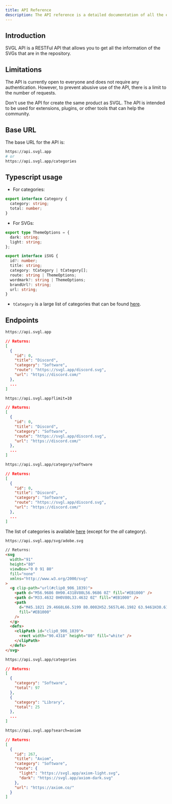```yaml
---
title: API Reference
description: The API reference is a detailed documentation of all the endpoints available in the SVGL API.
---
```


<script>
  import Endpoint from '../components/endpoints.svelte';
  import Alert from '../ui/alert/alert-component.svelte';
</script>

## Introduction

SVGL API is a RESTFul API that allows you to get all the information of the SVGs that are in the repository.

## Limitations

The API is currently open to everyone and does not require any authentication. However, to prevent abusive use of the API, there is a limit to the number of requests.

<Alert type="info">
  Don't use the API for create the same product as SVGL. The API is intended to be used for extensions, plugins, or other tools that can help the community.
</Alert>

## Base URL

The base URL for the API is:

```bash
https://api.svgl.app
# or
https://api.svgl.app/categories
```

## Typescript usage

- For categories:

```ts
export interface Category {
  category: string;
  total: number;
}
```

- For SVGs:

```ts
export type ThemeOptions = {
  dark: string;
  light: string;
};

export interface iSVG {
  id?: number;
  title: string;
  category: tCategory | tCategory[];
  route: string | ThemeOptions;
  wordmark?: string | ThemeOptions;
  brandUrl?: string;
  url: string;
}
```

- `tCategory` is a large list of categories that can be found [here](https://github.com/pheralb/svgl/blob/main/src/types/categories.ts#L1).

## Endpoints

<Endpoint title="Get all SVGs" method="GET" description="Returns all the SVGs in the repository.">

```bash
https://api.svgl.app
```

<p></p>

```json
// Returns:
[
  {
    "id": 0,
    "title": "Discord",
    "category": "Software",
    "route": "https://svgl.app/discord.svg",
    "url": "https://discord.com/"
  },
  ...
]
```

</Endpoint>

<Endpoint title="Get a limited number of SVGs" method="GET" description="Returns a limited number of SVGs in the repository. Start from the first SVG.">

```bash
https://api.svgl.app?limit=10
```

<p></p>

```json
// Returns:
[
  {
    "id": 0,
    "title": "Discord",
    "category": "Software",
    "route": "https://svgl.app/discord.svg",
    "url": "https://discord.com/"
  },
  ...
]
```

</Endpoint>

<Endpoint title="Filter SVGs by category" method="GET" description="Returns all the SVGs in the repository that match the category.">

```bash
https://api.svgl.app/category/software
```

<p></p>

```json
// Returns:
[
  {
    "id": 0,
    "title": "Discord",
    "category": "Software",
    "route": "https://svgl.app/discord.svg",
    "url": "https://discord.com/"
  },
  ...
]
```

The list of categories is available [here](https://github.com/pheralb/svgl/blob/main/src/types/categories.ts) (except for the _all_ category).

</Endpoint>

<Endpoint title="Get the SVG code for a logo" method="GET" description="Returns the SVG code directly.">

```bash
https://api.svgl.app/svg/adobe.svg
```

<p></p>

```html
// Returns:
<svg
  width="91"
  height="80"
  viewBox="0 0 91 80"
  fill="none"
  xmlns="http://www.w3.org/2000/svg"
>
  <g clip-path="url(#clip0_906_1839)">
    <path d="M56.9686 0H90.4318V80L56.9686 0Z" fill="#EB1000" />
    <path d="M33.4632 0H0V80L33.4632 0Z" fill="#EB1000" />
    <path
      d="M45.1821 29.4668L66.5199 80.0002H52.5657L46.1982 63.9461H30.6182L45.1821 29.4668Z"
      fill="#EB1000"
    />
  </g>
  <defs>
    <clipPath id="clip0_906_1839">
      <rect width="90.4318" height="80" fill="white" />
    </clipPath>
  </defs>
</svg>
```

</Endpoint>

<Endpoint title="Get only categories" method="GET" description="Returns only categories with the number of SVGs in each category.">

```bash
https://api.svgl.app/categories
```

<p></p>

```json
// Returns:
[
  {
    "category": "Software",
    "total": 97
  },
  {
    "category": "Library",
    "total": 25
  },
  ...
]
```

</Endpoint>

<Endpoint title="Search SVGs by name" method="GET" description="Returns all the SVGs in the repository that match the name.">

```bash
https://api.svgl.app?search=axiom
```

<p></p>

```json
// Returns:
[
  {
    "id": 267,
    "title": "Axiom",
    "category": "Software",
    "route": {
      "light": "https://svgl.app/axiom-light.svg",
      "dark": "https://svgl.app/axiom-dark.svg"
    },
    "url": "https://axiom.co/"
  }
]
```

</Endpoint>
